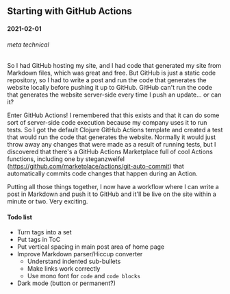 ## Starting with GitHub Actions
#### 2021-02-01
###### meta technical

So I had GitHub hosting my site, and I had code that generated my site from 
Markdown files, which was great and free. But GitHub is just a static code 
repository, so I had to write a post and run the code that generates the
website locally before pushing it up to GitHub. GitHub can't run the code 
that generates the website server-side every time I push an update... or can it?

Enter GitHub Actions! I remembered that this exists and that it can do some 
sort of server-side code execution because my company uses it to run tests. 
So I got the default Clojure GitHub Actions template and created a test that 
would run the code that generates the website. Normally it would just throw 
away any changes that were made as a result of running tests, but I 
discovered that there's a GitHub Actions Marketplace full of cool Actions 
functions, including one by steganzweifel 
(https://github.com/marketplace/actions/git-auto-commit) that automatically 
commits code changes that happen during an Action.    

Putting all those things together, I now have a workflow where I can write a 
post in Markdown and push it to GitHub and it'll be live on the site within 
a minute or two. Very exciting. 

#### Todo list

+ Turn tags into a set
+ Put tags in ToC
+ Put vertical spacing in main post area of home page
+ Improve Markdown parser/Hiccup converter
    + Understand indented sub-bullets
    + Make links work correctly
    + Use mono font for `code` and ```code blocks```
+ Dark mode (button or permanent?)
